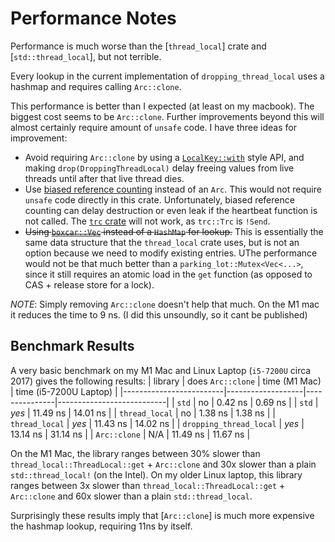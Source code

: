 # Performance Notes
Performance is much worse than the [`thread_local`] crate and [`std::thread_local`], but not terrible.

Every lookup in the current implementation of `dropping_thread_local` uses a hashmap and requires calling `Arc::clone`.

This performance is better than I expected (at least on my macbook). The biggest cost seems to be `Arc::clone`. Further improvements beyond this will almost certainly require amount of `unsafe` code. I have three ideas for improvement:

- Avoid requiring `Arc::clone` by using a [`LocalKey::with`] style API, and making `drop(DroppingThreadLocal)` delay freeing values from live threads until after that live thread dies.
- Use [biased reference counting] instead of an `Arc`. This would not require `unsafe` code directly in this crate. Unfortunately, biased reference counting can delay destruction or even leak if the heartbeat function is not called. The [`trc` crate] will not work, as `trc::Trc` is `!Send`.
- ~~Using [`boxcar::Vec`] instead of a `HashMap` for lookup.~~ This is essentially the same data structure that the `thread_local` crate uses, but is not an option because we need to modify existing entries.  UThe performance would not be that much better than a `parking_lot::Mutex<Vec<...>`, since it still requires an atomic load in the `get` function (as opposed to CAS + release store for a lock).

*NOTE*: Simply removing `Arc::clone` doesn't help that much. On the M1 mac it reduces the time to 9 ns. (I did this unsoundly, so it cant be published)

[biased reference counting]: https://dl.acm.org/doi/10.1145/3243176.3243195
[`LocalKey::with`]: https://doc.rust-lang.org/std/thread/struct.LocalKey.html#method.with
[`boxcar::Vec`]: https://docs.rs/boxcar/0.2.13/boxcar/struct.Vec.html
[`trc` crate]: https://github.com/ericlbuehler/trc

## Benchmark Results
A very basic benchmark on my M1 Mac and Linux Laptop (`i5-7200U` circa 2017) gives the following results:
| library                 | does `Arc::clone` | time (M1 Mac) | time (i5-7200U Laptop)    |
|-------------------------|-------------------|---------------|---------------------------|
| `std`                   | no                |  0.42 ns      |  0.69 ns                  |
| `std`                   | *yes*             | 11.49 ns      | 14.01 ns                  |
| `thread_local`          | no                |  1.38 ns      |  1.38 ns                  |
| `thread_local`          | *yes*             | 11.43 ns      | 14.02 ns                  |
| `dropping_thread_local` | *yes*             | 13.14 ns      | 31.14 ns                  |
| `Arc::clone`            | N/A               | 11.49 ns      | 11.67 ns                  |

On the M1 Mac, the library ranges between 30% slower than `thread_local::ThreadLocal::get` + `Arc::clone` and 30x slower than a plain `std::thread_local!` (on the Intel). On my older Linux laptop, this library ranges between 3x slower than `thread_local::ThreadLocal::get` + `Arc::clone` and 60x slower than a plain `std::thread_local`.

Surprisingly these results imply that [`Arc::clone`] is much more expensive the hashmap lookup, requiring 11ns by itself.

